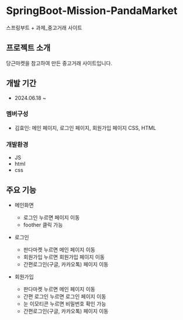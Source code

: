 # SpringBoot-Mission-PandaMarket
스프링부트 + 과제_중고거래 사이트


## 프로젝트 소개
당근마켓을 참고하여 만든 중고거래 사이트입니다.


## 개발 기간
- 2024.06.18 ~

### 멤버구성
- 김효인: 메인 페이지, 로그인 페이지, 회원가입 페이지 CSS, HTML

### 개발환경
- JS
- html
- css


## 주요 기능
- 메인화면
   - 로그인 누르면 페이지 이동
   - foother 클릭 가능

- 로그인
  - 판다마켓 누르면 메인 페이지 이동
  - 회원가입 누르면 회원가입 페이지 이동
  - 간편로그인(구글, 카카오톡) 페이지 이동

 - 회원가입
   - 판다마켓 누르면 메인 페이지 이동
   - 간편 로그인 누르면 로그인 페이지 이동
   - 눈 이모티콘 누르면 비밀번호 확인 가능
   - 간편로그인(구글, 카카오톡) 페이지 이동
